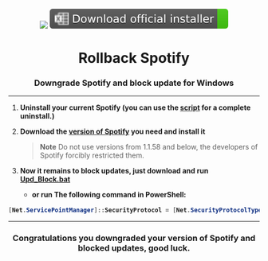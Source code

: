 <p align="center">
      <a href="https://t.me/SpotxCommunity"><img src="https://raw.githubusercontent.com/amd64fox/SpotX/main/.github/Pic/Shields/SpotX_Community.svg"></a>
      <a href="https://cutt.ly/8EH6NuH"><img src="https://raw.githubusercontent.com/amd64fox/Rollback-Spotify/main/.github/Pic/Shields/excel.svg"></a>
      </p>
<center>
    <h1 align="center">Rollback Spotify</h1>
    <h3 align="center">Downgrade Spotify and block update for Windows</h3>
</center>

***

1. <strong> Uninstall your current Spotify (you can use the [script](https://github.com/amd64fox/Uninstall-Spotify) for a complete uninstall.)</strong> 
2. <strong> Download the [version of Spotify](https://cutt.ly/8EH6NuH) you need and install it</strong>
   >**Note** 
Do not use versions from 1.1.58 and below, the developers of Spotify forcibly restricted them.

3. <strong> Now it remains to block updates, just download and run [Upd_Block.bat](https://cutt.ly/gKGHVMc)
    - or run The following command in PowerShell:
```ps1
[Net.ServicePointManager]::SecurityProtocol = [Net.SecurityProtocolType]::Tls12; Invoke-WebRequest -UseBasicParsing 'https://raw.githubusercontent.com/amd64fox/Rollback-Spotify/main/Upd_Block.ps1' | Invoke-Expression
```

***

<center>
  <h3 align="center"> Congratulations you downgraded your version of Spotify and blocked updates, good luck.</h3>
</center>